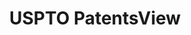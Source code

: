 ---
layout: default
bigquery: https://console.cloud.google.com/bigquery?p=patents-public-data&d=patentsview&page=dataset
citation: Attribution should be given to PatentsView for use, distribution, or derivative
  works.
code: https://github.com/CSSIP-AIR/PatentsView-Code-Snippets/
contributors: USPTO
cost: None
description: 'PatentsView includes US patent data including raw data (summaries, applications,
  pregrant applications), disambugations of inventors and assignees, and inventor
  gender estimates.  Also foreign priority data, # of figures and sheets, and government
  interest statements.'
documentation: https://patentsview.org/query/builder-faqs
last_edit: 04/06/2022, 23:59:24
location: https://patentsview.org/
maintained_by: USPTO
record_creation_timestamp: 12/2/2020 17:20:46
schema_fields:
- citation_id
- inventor_id
- field_title
- main_group
- contract_award_number
- subclass
- disamb_inventor_id_20201229
- disamb_assignee_id_20200331
- number
- category
- longitude
- deceased
- disamb_inventor_id_20170808
- term_extension
- disamb_inventor_id_20190312
- filename
- text
- title
- location_id
- city
- disamb_inventor_id_20170307
- num_claims
- organization_id
- mainclass_id
- disamb_inventor_id_20171226
- classification_value
- lname
- name_last
- attribution_status
- classification_data_source
- disclaimer_date
- variety
- assignee_id
- term_disclaimer
- application_id
- disamb_assignee_id_20191231
- disamb_inventor_id_20200929
- fname
- sequence
- num_figures
- county_fips
- rawinventor_id
- disamb_assignee_id_20190312
- disamb_inventor_id_20181127
- lapse_of_patent
- disamb_inventor_id_20191008
- action_date
- classification_status
- subclass_id
- lawyer_id
- kind
- term_grant
- applicant_type
- f102_date
- role
- id
- _102_date
- abstract
- county
- male
- f371_date
- ipc_class
- name
- length
- type
- disamb_inventor_id_20180528
- patent_id
- date
- rel_id
- gi_statement
- relkind
- status
- disamb_inventor_id_20200630
- state_fips
- classification_level
- disamb_inventor_id_20200331
- disamb_assignee_id_20190820
- disamb_assignee_id_20191008
- doctype
- num_sheets
- subgroup
- series_code
- name_first
- disamb_assignee_id_20200630
- country
- section
- rawassignee_id
- subsection_id
- doc_type
- symbol_position
- male_flag
- subgroup_id
- uuid
- rawlocation_id
- dependent
- group
- latin_name
- exemplary
- level_two
- sector_title
- field_id
- _371_date
- section_id
- reldocno
- designation
- ipc_version_indicator
- category_id
- rule_47
- latlong
- level_one
- num
- group_id
- publication_number
- organization
- disamb_inventor_id_20190820
- country_transformed
- latitude
- disamb_inventor_id_20171003
- disamb_assignee_id_20200929
- level_three
- state
- withdrawn
- disamb_assignee_id_20181127
- subcategory_id
- disamb_inventor_id_20191231
shortname: patentsview
tags:
- disambiguation
- United States
- gender
terms_of_use: Creative Commons Attribution 4.0 International License.
timeframe: 1963-1999
title: USPTO PatentsView
uuid: cf1780b1-e265-4e49-8d1d-83b9cfe0fd9a
---